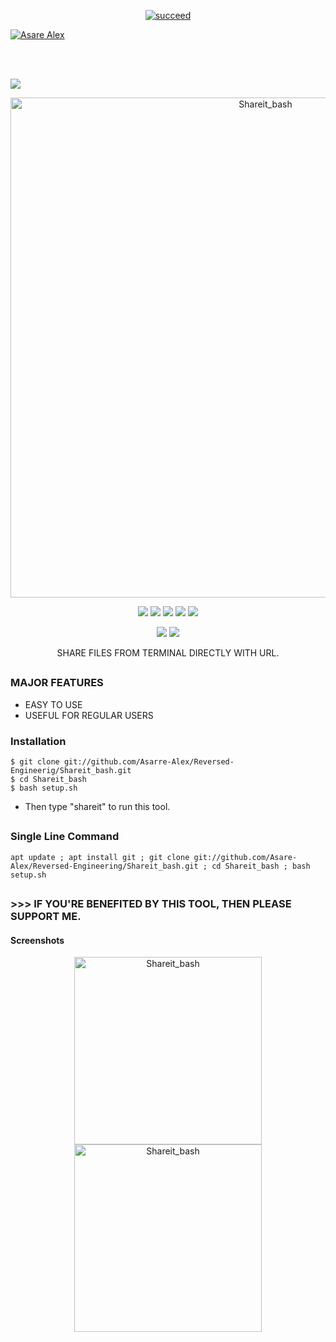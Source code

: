  <p align="center">
<a href="#"><img title="succeed" src="https://img.shields.io/badge/deobfuscating-succeed-green?colorB=%23017e40&style=for-the-badge"></a>
</p>
<p align="left">
<a href="https://github.com/Asare-Alex"><img title="Asare Alex" src="https://img.shields.io/badge/By-Asare%20Alex-blue?style=for-the-badge&logo=github"></a>
</p>
<br/><br/>


<p align="left">
 <img src="https://img.shields.io/badge/MADE%20IN-BANGLADESH-green?colorA=%23ff0000&colorB=%23017e40&style=flat-square">
 </p>
 
 <p align="center">
 <a href="https://linktr.ee/Xowmik"><img src="https://i.ibb.co/nL6NFSs/Shareit-bash.png" alt="Shareit_bash" border="0" width="800"></a>
</p>
<p align="center">
  <img src="https://img.shields.io/badge/Version-1.0-green">
  <img src="https://img.shields.io/github/license/Ign0r3dH4x0r/Shareit_bash">
  <img src="https://img.shields.io/github/stars/Ign0r3dH4x0r/Shareit_bash">
  <img src="https://img.shields.io/github/issues/Ign0r3dH4x0r/Shareit_bash?color=red">
  <img src="https://img.shields.io/github/forks/Ign0r3dH4x0r/Shareit_bash?color=teal">
</p>

<p align="center">
  <img src="https://img.shields.io/badge/Author-Shayer--Mahmud--Sowmik-cyan?style=flat-square">
  <img src="https://img.shields.io/badge/Written%20In-Bash-cyan?style=flat-square">
</p>

<p align="center">SHARE FILES FROM TERMINAL DIRECTLY WITH URL.</p>


##

### MAJOR FEATURES

- EASY TO USE
- USEFUL FOR REGULAR USERS

### Installation

```
$ git clone git://github.com/Asarre-Alex/Reversed-Engineerig/Shareit_bash.git
$ cd Shareit_bash
$ bash setup.sh
```

- Then type "shareit" to run this tool.
##

### Single Line Command
```
apt update ; apt install git ; git clone git://github.com/Asare-Alex/Reversed-Engineering/Shareit_bash.git ; cd Shareit_bash ; bash setup.sh
```

## 

### >>> IF YOU'RE BENEFITED BY THIS TOOL, THEN PLEASE SUPPORT ME.

#### Screenshots
<p align="center">
  <a href="https://ibb.co/SwRHfhn"><img src="https://i.ibb.co/23gRZDt/share1.png" alt="Shareit_bash" width="300"></a>
<a href="https://ibb.co/MDZCJPR"><img src="https://i.ibb.co/hRLmT2K/share2.png" alt="Shareit_bash" width="300"></a>
</p>
